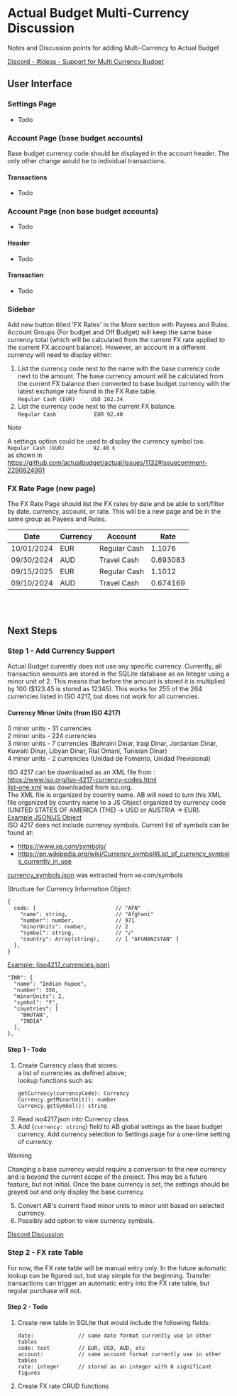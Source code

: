 # Actual Budget Multi-Currency Discussion
Notes and Discussion points for adding Multi-Currency to Actual Budget

[Discord - #Ideas - Support for Multi Currency Budget](https://discord.com/channels/937901803608096828/1224674202083393597)

## User Interface

### Settings Page
- Todo

### Account Page (base budget accounts)
Base budget currency code should be displayed in the account header.  The only other change would be to individual transactions.
#### Transactions
- Todo

### Account Page (non base budget accounts)
- Todo
#### Header
- Todo
#### Transaction
- Todo

### Sidebar
Add new button titled 'FX Rates' in the More section with Payees and Rules.<br/>
Account Groups (For budget and Off Budget) will keep the same base currency total (which will be calculated from the current FX rate applied to the current FX account balance).  However, an account in a different currency will need to display either:
1) List the currency code next to the name with the base currency code next to the amount.  The base currency amount will be calculated from the current FX balance then converted to base budget currency with the latest exchange rate found in the FX Rate table.<br/>
   ```Regular Cash (EUR)     USD 102.34```
2) List the currency code next to the current FX balance.<br/>
   ```Regular Cash            EUR 92.40```
> [!NOTE]  
> A settings option could be used to display the currency symbol too.  
> ```Regular Cash (EUR)         92.40 €```  
> as shown in https://github.com/actualbudget/actual/issues/1132#issuecomment-2290824901

### FX Rate Page (new page)
The FX Rate Page should list the FX rates by date and be able to sort/filter by date, currency, account, or rate.  This will be a new page and be in the same group as Payees and Rules.

|    Date    | Currency |   Account    |   Rate    |
| ---------- | -------- | ------------ | --------- |
| 10/01/2024 |   EUR    | Regular Cash |  1.1076   |
| 09/30/2024 |   AUD    | Travel Cash  |  0.693083 |
| 09/15/2025 |   EUR    | Regular Cash |  1.1012   |
| 09/10/2024 |   AUD    | Travel Cash  |  0.674169 |


<br/><br/>
## Next Steps
### Step 1 - Add Currency Support

Actual Budget currently does not use any specific currency.  Currently, all transaction amounts are stored in the SQLite database as an Integer using a minor unit of 2.  This means that before the amount is stored it is multiplied by 100 ($123.45 is stored as 12345).  This works for 255 of the 264 currencies listed in ISO 4217, but does not work for all currencies. <br/>
#### Currency Minor Units (from ISO 4217)
0 minor units - 31 currencies <br/>
2 minor units - 224 currencies </br>
3 minor units - 7 currencies (Bahraini Dinar, Iraqi Dinar, Jordanian Dinar, Kuwaiti Dinar, Libyan Dinar, Rial Omani, Tunisian Dinar) <br/>
4 minor units - 2 currencies (Unidad de Fomento, Unidad Previsional)

ISO 4217 can be downloaded as an XML file from :<br/>
https://www.iso.org/iso-4217-currency-codes.html <br/>
[list-one.xml](list-one.xml) was downloaded from iso.org.<br/>
The XML file is organized by country name.  AB will need to turn this XML file organized by country name to a JS Object organized by currency code (UNITED STATES OF AMERICA (THE) -> USD or AUSTRIA -> EUR).<br/>
[Example JSON/JS Object](iso4217_currencies.json)<br/>
ISO 4217 does not include currency symbols.  Current list of symbols can be found at:
- https://www.xe.com/symbols/
- https://en.wikipedia.org/wiki/Currency_symbol#List_of_currency_symbols_currently_in_use

[currency_symbols.json](currency_symbols.json) was extracted from xe.com/symbols

Structure for Currency Information Object:
```
{
  code: {                         // "AFN"
    "name": string,               // "Afghani"
    "number": number,             // 971
    "minorUnits": number,         // 2
    "symbol": string,             // "؋"
    "country": Array(string),     // [ "AFGHANISTAN" ]
  },
}
```
[Example: (iso4217_currencies.json)](iso4217_currencies.json)
```
"INR": {
  "name": "Indian Rupee",
  "number": 356,
  "minorUnits": 2,
  "symbol": "₹",
  "countries": [
    "BHUTAN",
    "INDIA"
  ],
},
```

#### Step 1 - Todo
1) Create Currency class that stores:<br/>
   a list of currencies as defined above;<br/>
   lookup functions such as:
   ```
   getCurrency(currencyCode): Currency
   Currency.getMinorUnit(): number
   Currency.getSymbol(): string
   ```
2) Read iso4217.json into Currency class 
3) Add {```currency: string```} field to AB global settings as the base budget currency.  Add currency selection to Settings page for a one-time setting of currency.
> [!WARNING]
> Changing a base currency would require a conversion to the new currency and is beyond the current scope of the project. This may be a future feature, but not initial.  Once the base currency is set, the settings should be grayed out and only display the base currency.
5) Convert AB's current fixed minor units to minor unit based on selected currency.
6) Possibly add option to view currency symbols.

[Discord Discussion](https://discord.com/channels/937901803608096828/1224674202083393597/1290451173433675889)

### Step 2 - FX rate Table
For now, the FX rate table will be manual entry only.  In the future automatic lookup can be figured out, but stay simple for the beginning.  Transfer transactions can trigger an automatic entry into the FX rate table, but regular purchase will not.
#### Step 2 - Todo
1) Create new table in SQLite that would include the following fields:
   ```
   date:              // same date format currently use in other tables
   code: text         // EUR, USD, AUD, etc
   account:           // same account format currently use in other tables
   rate: integer      // stored as an integer with 6 significant figures
   ```
2) Create FX rate CRUD functions
